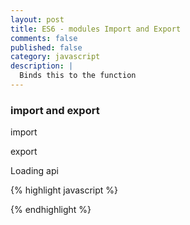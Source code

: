 ```yaml
---
layout: post
title: ES6 - modules Import and Export
comments: false
published: false
category: javascript
description: |
  Binds this to the function
---
```


### import and export

import

export

Loading api

{% highlight javascript %}


{% endhighlight %}
